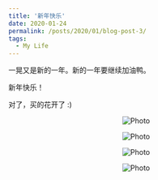 ```yaml
---
title: '新年快乐'
date: 2020-01-24
permalink: /posts/2020/01/blog-post-3/
tags:
  - My Life
---
```


一晃又是新的一年。新的一年要继续加油鸭。

新年快乐！

对了，买的花开了 :)

<p align="center">
   <img src="http://haowang47.github.io/files/IMG_0127.JPG" alt="Photo"/> 
</p>
<p align="center">
   <img src="http://haowang47.github.io/files/IMG_0135.JPG" alt="Photo"/> 
</p>
<p align="center">
   <img src="http://haowang47.github.io/files/IMG_0185.jpg" alt="Photo"/> 
</p>
<p align="center">
   <img src="http://haowang47.github.io/files/IMG_0235.jpg" alt="Photo"/> 
</p>


<!---

![]((http://haowang47.github.io/files/IMG_0127.JPG)
![]((http://haowang47.github.io/files/IMG_0135.JPG)
![]((http://haowang47.github.io/files/IMG_0185.JPG)
![]((http://haowang47.github.io/files/IMG_0235.JPG)

-->